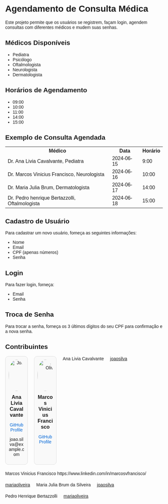 <!DOCTYPE html>
<html>
<head>
<h1>Agendamento de Consulta Médica</h1>
 
<p>Este projeto permite que os usuários se registrem, façam login, agendem consultas com diferentes médicos e mudem suas senhas.</p>

<h2>Médicos Disponíveis</h2>

<ul>
    <li>Pediatra</li>
    <li>Psicólogo</li>
    <li>Oftalmologista</li>
    <li>Neurologista</li>
    <li>Dermatologista</li>
</ul>

<h2>Horários de Agendamento</h2>

<ul>
    <li>09:00</li>
    <li>10:00</li>
    <li>11:00</li>
    <li>14:00</li>
    <li>15:00</li>
</ul>

<h2>Exemplo de Consulta Agendada</h2>

<table>
    <tr>
        <th>Médico</th>
        <th>Data</th>
        <th>Horário</th>
    </tr>
    <tr>
        <td>Dr. Ana Livia Cavalvante, Pediatra</td>
        <td>2024-06-15</td>
        <td>9:00</td>
    </tr>
    <tr>
        <td>Dr. Marcos Vinicius Francisco, Neurologista</td>
        <td>2024-06-16</td>
        <td>10:00</td>
    </tr>
 <tr>
        <td>Dr. Maria Julia Brum, Dermatologista </td>
        <td>2024-06-17</td>
        <td>14:00</td>
    </tr>
 <tr>
        <td>Dr. Pedro henrique Bertazzolli, Oftalmologista</td>
        <td>2024-06-18</td>
        <td>15:00</td>
    </tr>
</table>

<h2>Cadastro de Usuário</h2>

<p>Para cadastrar um novo usuário, forneça as seguintes informações:</p>
<ul>
    <li>Nome</li>
    <li>Email</li>
    <li>CPF (apenas números)</li>
    <li>Senha</li>
</ul>

<h2>Login</h2>

<p>Para fazer login, forneça:</p>
<ul>
    <li>Email</li>
    <li>Senha</li>
</ul>

<h2>Troca de Senha</h2>

<p>Para trocar a senha, forneça os 3 últimos dígitos do seu CPF para confirmação e a nova senha.</p>

</body>
</html>

<title>Contribuintes</title>
    <style>
        body {
            font-family: Arial, sans-serif;
        }
        .contributors {
            display: flex;
            flex-wrap: wrap;
            gap: 20px;
        }
        .contributor {
            border: 1px solid #ddd;
            border-radius: 10px;
            padding: 10px;
            width: 50px;
            text-align: center;
            background-color: #f9f9f9;
        }
        .contributor img {
            border-radius: 50%;
            width: 100px;
            height: 100px;
        }
        .contributor h3 {
            margin: 10px 0 5px;
        }
        .contributor a {
            text-decoration: none;
            color: #0366d6;
        }
    </style>
</head>
<body>

<h2>Contribuintes</h2>

<div class="contributors">
    <div class="contributor">
        <img src="https://github.com/joaosilva.png" alt="João Silva">
        <h3>Ana Livia Cavalvante</h3>
        <p><a href="https://github.com/joaosilva" target="_blank">GitHub Profile</a></p>
        <p>joao.silva@example.com</p>
    </div>
    <div class="contributor">
        <img src="https://github.com/mariaoliveira.png" alt="Maria Oliveira">
        <h3>Marcos Vinicius Francisco</h3>
        <p><a href="https://github.com/mariaoliveira" target="_blank">GitHub Profile</a></p>
</div>
<tr>
        <td>Ana Livia Cavalvante</td>
        <td><a href="https://github.com/AnaliviaCavalcante" target="_blank">joaosilva</a></td>
    </tr>
    <tr>
        <td>Marcos Vinicius Francisco</td>
        <td>https://www.linkedin.com/in/marcosvfrancisco/</td>
        <td><a href="" target="_blank">mariaoliveira</a></td>
    </tr><tr>
        <td>Maria Julia Brum da Silveira</td>
        <td><a href="https://github.com/majulia1808" target="_blank">joaosilva</a></td>
    </tr>
    <tr>
        <td>Pedro Henrique Bertazzolli</td>
        <td><a href="https://github.com/PedroAndrade003" target="_blank">mariaoliveira</a></td>
    </tr>
